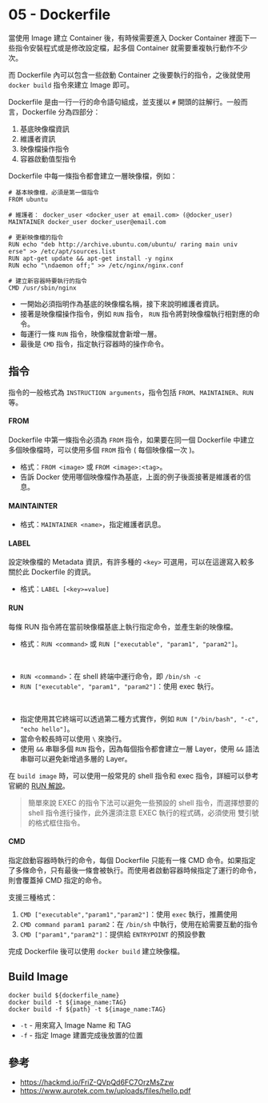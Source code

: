 # 05 - Dockerfile
當使用 Image 建立 Container 後，有時候需要進入 Docker Container 裡面下一些指令安裝程式或是修改設定檔，起多個 Container 就需要重複執行動作不少次。

而 Dockerfile 內可以包含一些啟動 Container 之後要執行的指令，之後就使用 `docker build` 指令來建立 Image 即可。

Dockerfile 是由一行一行的命令語句組成，並支援以 `#` 開頭的註解行。一般而言，Dockerfile 分為四部分：
1. 基底映像檔資訊
2. 維護者資訊
3. 映像檔操作指令
4. 容器啟動值型指令

Dockerfile 中每一條指令都會建立一層映像檔，例如：
```docker
# 基本映像檔，必須是第一個指令
FROM ubuntu

# 維護者： docker_user <docker_user at email.com> (@docker_user)
MAINTAINER docker_user docker_user@email.com

# 更新映像檔的指令
RUN echo "deb http://archive.ubuntu.com/ubuntu/ raring main univ
erse" >> /etc/apt/sources.list
RUN apt-get update && apt-get install -y nginx
RUN echo "\ndaemon off;" >> /etc/nginx/nginx.conf

# 建立新容器時要執行的指令
CMD /usr/sbin/nginx
```

* 一開始必須指明作為基底的映像檔名稱，接下來說明維護者資訊。
* 接著是映像檔操作指令，例如 `RUN` 指令， `RUN` 指令將對映像檔執行相對應的命令。
* 每運行一條 `RUN` 指令，映像檔就會新增一層。
* 最後是 `CMD` 指令，指定執行容器時的操作命令。

## 指令
指令的一般格式為 `INSTRUCTION arguments`，指令包括
`FROM`、`MAINTAINER`、`RUN` 等。

#### FROM
Dockerfile 中第一條指令必須為 `FROM` 指令，如果要在同一個 Dockerfile 中建立多個映像檔時，可以使用多個 `FROM` 指令 ( 每個映像檔一次 )。
* 格式：`FROM <image>` 或 `FROM <image>:<tag>`。
* 告訴 Docker 使用哪個映像檔作為基底，上面的例子後面接著是維護者的信息。

#### MAINTAINTER
* 格式：`MAINTAINER <name>`，指定維護者訊息。

#### LABEL
設定映像檔的 Metadata 資訊，有許多種的 `<key>` 可選用，可以在這邊寫入較多關於此 Dockerfile 的資訊。
* 格式：`LABEL [<key>=value]`

#### RUN
每條 RUN 指令將在當前映像檔基底上執行指定命令，並產生新的映像檔。
* 格式：`RUN <command>` 或 `RUN ["executable", "param1", "param2"]`。
<br/>

  * `RUN <command>`：在 shell 終端中運行命令，即 `/bin/sh -c`
  * `RUN ["executable", "param1", "param2"]`：使用 exec 執行。
  <br/>
  
* 指定使用其它終端可以透過第二種方式實作，例如 `RUN ["/bin/bash", "-c", "echo hello"]`。
* 當命令較長時可以使用 `\` 來換行。
* 使用 `&&` 串聯多個 `RUN` 指令，因為每個指令都會建立一層 Layer，使用 `&&` 語法串聯可以避免新增過多層的 Layer。

在 `build image` 時，可以使用一般常見的 shell 指令和 exec 指令，詳細可以參考官網的 [RUN 解說](https://docs.docker.com/engine/reference/builder/#run)。

> 簡單來說 EXEC 的指令下法可以避免一些預設的 shell 指令，而選擇想要的 shell 指令進行操作，此外還須注意 EXEC 執行的程式碼，必須使用 雙引號 的格式框住指令。

#### CMD
指定啟動容器時執行的命令，每個 Dockerfile 只能有一條 CMD 命令。如果指定了多條命令，只有最後一條會被執行。而使用者啟動容器時候指定了運行的命令，則會覆蓋掉 CMD 指定的命令。

支援三種格式：
1. `CMD ["executable","param1","param2"]`：使用 `exec` 執行，推薦使用
2. `CMD command param1 param2`：在 `/bin/sh` 中執行，使用在給需要互動的指令
3. `CMD ["param1","param2"]`：提供給 `ENTRYPOINT` 的預設參數

完成 Dockerfile 後可以使用 `docker build` 建立映像檔。

## Build Image
```docker
docker build ${dockerfile_name}
docker build -t ${image_name:TAG}
docker build -f ${path} -t ${image_name:TAG}
```
* `-t` - 用來寫入 Image Name 和 TAG
* `-f` - 指定 Image 建置完成後放置的位置

## 參考
* https://hackmd.io/FriZ-QVpQd6FC7OrzMsZzw
* https://www.aurotek.com.tw/uploads/files/hello.pdf